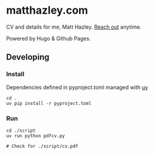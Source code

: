 # matthazley.com

CV and details for me, Matt Hazley. [Reach out](mailto:hello@matthazley.com) anytime.

Powered by Hugo & Github Pages.

## Developing

### Install

Dependencies defined in pyproject.toml managed with [uv](https://docs.astral.sh/uv/)

```
cd .
uv pip install -r pyproject.toml
```


### Run

```
cd ./script
uv run python pdfcv.py

# Check for ./script/cv.pdf
```
